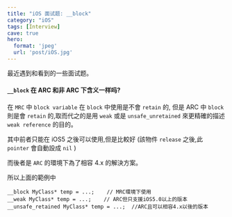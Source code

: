 ```yaml
---
title: "iOS 面试题: __block"
category: "iOS"
tags: [Interview]
cave: true
hero:
  format: 'jpeg'
  url: 'post/iOS.jpg'
---
```

最近遇到和看到的一些面试题。

#### `__block` 在 ARC 和非 ARC 下含义一样吗?

在 `MRC` 中 `block variable` 在 `block` 中使用是不會 `retain` 的, 但是 ARC 中 `block` 則是會 `retain` 的,取而代之的是用 `weak` 或是 `unsafe_unretained` 來更精確的描述 `weak reference` 的目的。

其中前者只能在 iOS5 之後可以使用,但是比較好 (該物件 `release` 之後,此 `pointer` 會自動設成 `nil` )

而後者是 `ARC` 的環境下為了相容 4.x 的解決方案。

所以上面的範例中

```objc
__block MyClass* temp = ...;    // MRC環境下使用
__weak MyClass* temp = ...;    // ARC但只支援iOS5.0以上的版本
__unsafe_retained MyClass* temp = ...;  //ARC且可以相容4.x以後的版本
```
